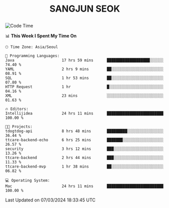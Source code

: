 <h1>
 <p align="center">
   SANGJUN SEOK
 </p>
</h1>

<!--START_SECTION:waka-->
![Code Time](http://img.shields.io/badge/Code%20Time-3%2C344%20hrs%2046%20mins-blue)

📊 **This Week I Spent My Time On** 

```text
🕑︎ Time Zone: Asia/Seoul

💬 Programming Languages: 
Java                     17 hrs 59 mins      ███████████████████░░░░░░   74.40 % 
YAML                     2 hrs 9 mins        ██░░░░░░░░░░░░░░░░░░░░░░░   08.91 % 
SQL                      1 hr 53 mins        ██░░░░░░░░░░░░░░░░░░░░░░░   07.80 % 
HTTP Request             1 hr                █░░░░░░░░░░░░░░░░░░░░░░░░   04.16 % 
XML                      23 mins             ░░░░░░░░░░░░░░░░░░░░░░░░░   01.63 % 

🔥 Editors: 
Intellijidea             24 hrs 11 mins      █████████████████████████   100.00 % 

🐱‍💻 Projects: 
tdogtdog-api             8 hrs 48 mins       █████████░░░░░░░░░░░░░░░░   36.44 % 
ttcare-backend-echo      6 hrs 25 mins       ███████░░░░░░░░░░░░░░░░░░   26.57 % 
security                 3 hrs 12 mins       ███░░░░░░░░░░░░░░░░░░░░░░   13.26 % 
ttcare-backend           2 hrs 44 mins       ███░░░░░░░░░░░░░░░░░░░░░░   11.33 % 
ttcare-backend-mvp       1 hr 38 mins        ██░░░░░░░░░░░░░░░░░░░░░░░   06.82 % 

💻 Operating System: 
Mac                      24 hrs 11 mins      █████████████████████████   100.00 % 
```


 Last Updated on 07/03/2024 18:33:45 UTC
<!--END_SECTION:waka-->
